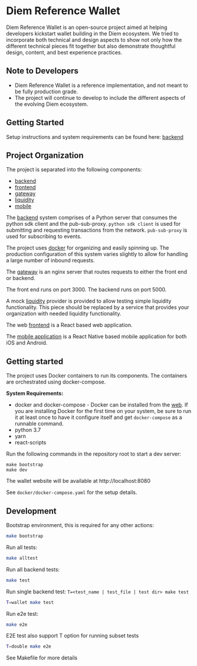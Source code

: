 # Diem Reference Wallet

Diem Reference Wallet is an open-source project aimed at helping developers kickstart wallet building in the Diem ecosystem. We tried to incorporate both technical and design aspects to show not only how the different technical pieces fit together but also demonstrate thoughtful design, content, and best experience practices.


## Note to Developers
* Diem Reference Wallet is a reference implementation, and not meant to be fully production grade.
* The project will continue to develop to include the different aspects of the evolving Diem ecosystem.


## Getting Started

Setup instructions and system requirements can be found here: [backend](/backend#diem-reference-wallet)

## Project Organization

The project is separated into the following components:
* [backend](/backend)
* [frontend](/frontend)
* [gateway](/gateway)
* [liquidity](/liquidity)
* [mobile](/mobile)

The [backend](/backend) system comprises of a Python server that consumes the python sdk client and the pub-sub-proxy. `python sdk client` is used for submitting and requesting transactions from the network. `pub-sub-proxy` is used for subscribing to events.

The project uses [docker](/docker) for organizing and easily spinning up. The production configuration of this system varies slightly to allow for handling a large number of inbound requests.

The [gateway](/gateway) is an nginx server that routes requests to either the front end or backend.

The front end runs on port 3000.
The backend runs on port 5000.

A mock [liquidity](/liquidity) provider is provided to allow testing simple liquidity functionality. This piece should be replaced by a service that provides your organization with needed liquidity functionality.

The web [frontend](/frontend) is a React based web application.

The [mobile application](/mobile) is a React Native based mobile application for both iOS and Android.

## Getting started

The project uses Docker containers to run its components. The containers are orchestrated using
docker-compose.

**System Requirements:**
* docker and docker-compose - Docker can be installed from the [web](https://www.docker.com/products/docker-desktop). If you are installing Docker for the first time on your system, be sure to run it at least once to have it configure itself and get `docker-compose` as a runnable command.
* python 3.7
* yarn
* react-scripts

Run the following commands in the repository root to start a dev server:

```shell script
make bootstrap
make dev
```

The wallet website will be available at http://localhost:8080

See `docker/docker-compose.yaml` for the setup details.

## Development

Bootstrap environment, this is required for any other actions:

```bash
make bootstrap
```

Run all tests:

```bash
make alltest
```

Run all backend tests:

```bash
make test
```

Run single backend test: ```T=<test_name | test_file | test dir> make test```

```bash
T=wallet make test
```

Run e2e test:

```bash
make e2e
```

E2E test also support T option for running subset tests

```bash
T=double make e2e
```

See Makefile for more details
